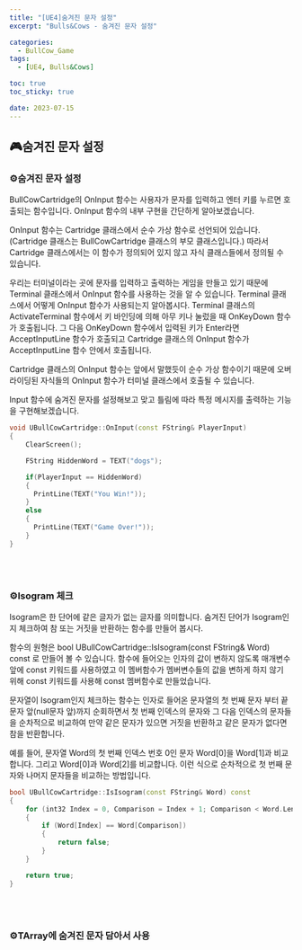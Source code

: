 ```yaml
---
title: "[UE4]숨겨진 문자 설정"
excerpt: "Bulls&Cows - 숨겨진 문자 설정"

categories:
  - BullCow_Game
tags:
  - [UE4, Bulls&Cows]

toc: true
toc_sticky: true

date: 2023-07-15
---
```


## 🎮숨겨진 문자 설정
### ⚙️숨겨진 문자 설정
BullCowCartridge의 OnInput 함수는 사용자가 문자를 입력하고 엔터 키를 누르면 호출되는 함수입니다. OnInput 함수의 내부 구현을 간단하게 알아보겠습니다.

OnInput 함수는 Cartridge 클래스에서 순수 가상 함수로 선언되어 있습니다.(Cartridge 클래스는 BullCowCartridge 클래스의 부모 클래스입니다.) 따라서 Cartridge 클래스에서는 이 함수가 정의되어 있지 않고 자식 클래스들에서 정의될 수 있습니다.

우리는 터미널이라는 곳에 문자를 입력하고 출력하는 게임을 만들고 있기 때문에 Terminal 클래스에서 OnInput 함수를 사용하는 것을 알 수 있습니다. Terminal 클래스에서 어떻게 OnInput 함수가 사용되는지 알아봅시다. Terminal 클래스의 ActivateTerminal 함수에서 키 바인딩에 의해 아무 키나 눌렀을 때 OnKeyDown 함수가 호출됩니다. 그 다음 OnKeyDown 함수에서 입력된 키가 Enter라면 AcceptInputLine 함수가 호출되고 Cartridge 클래스의 OnInput 함수가 AcceptInputLine 함수 안에서 호출됩니다.

Cartridge 클래스의 OnInput 함수는 앞에서 말했듯이 순수 가상 함수이기 때문에 오버라이딩된 자식들의 OnInput 함수가 터미널 클래스에서 호출될 수 있습니다.

Input 함수에 숨겨진 문자를 설정해보고 맞고 틀림에 따라 특정 메시지를 출력하는 기능을 구현해보겠습니다.

```cpp
void UBullCowCartridge::OnInput(const FString& PlayerInput)
{
    ClearScreen();

    FString HiddenWord = TEXT("dogs");

    if(PlayerInput == HiddenWord)
    {
      PrintLine(TEXT("You Win!"));
    }
    else
    {
      PrintLine(TEXT("Game Over!"));
    }
}
```

<br><br>

### ⚙️Isogram 체크
Isogram은 한 단어에 같은 글자가 없는 글자를 의미합니다. 숨겨진 단어가 Isogram인지 체크하여 참 또는 거짓을 반환하는 함수를 만들어 봅시다.

함수의 원형은 bool UBullCowCartridge::IsIsogram(const FString& Word) const 로 만들어 볼 수 있습니다. 함수에 들어오는 인자의 값이 변하지 않도록 매개변수 앞에 const 키워드를 사용하였고 이 멤버함수가 멤버변수들의 값을 변하게 하지 않기 위해 const 키워드를 사용해 const 멤버함수로 만들었습니다.

문자열이 Isogram인지 체크하는 함수는 인자로 들어온 문자열의 첫 번째 문자 부터 끝 문자 앞(null문자 앞)까지 순회하면서 첫 번째 인덱스의 문자와 그 다음 인덱스의 문자들을 순차적으로 비교하여 만약 같은 문자가 있으면 거짓을 반환하고 같은 문자가 없다면 참을 반환합니다.

예를 들어, 문자열 Word의 첫 번째 인덱스 번호 0인 문자 Word[0]을 Word[1]과 비교합니다. 그리고 Word[0]과 Word[2]를 비교합니다. 이런 식으로 순차적으로 첫 번째 문자와 나머지 문자들을 비교하는 방법입니다.

```cpp
bool UBullCowCartridge::IsIsogram(const FString& Word) const
{
    for (int32 Index = 0, Comparison = Index + 1; Comparison < Word.Len(); ++Comparison)
    {
        if (Word[Index] == Word[Comparison])
        {
            return false;
        }
    }

    return true;
}
```

<br><br>

### ⚙️TArray에 숨겨진 문자 담아서 사용

<br><br>